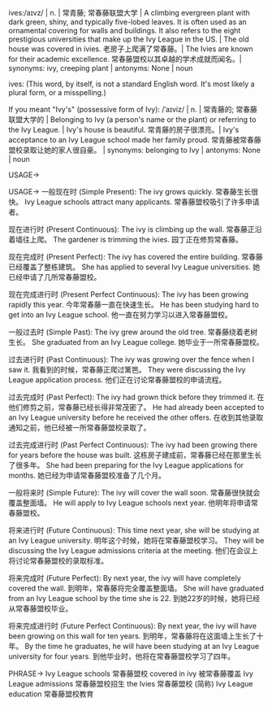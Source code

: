 ives:/aɪvz/ | n. | 常青藤; 常春藤联盟大学 |  A climbing evergreen plant with dark green, shiny, and typically five-lobed leaves.  It is often used as an ornamental covering for walls and buildings. It also refers to the eight prestigious universities that make up the Ivy League in the US. | The old house was covered in ivies.  老房子上爬满了常春藤。| The Ivies are known for their academic excellence. 常春藤盟校以其卓越的学术成就而闻名。| synonyms: ivy, creeping plant | antonyms: None | noun


ives: (This word, by itself, is not a standard English word.  It's most likely a plural form, or a misspelling.)


If you meant "Ivy's" (possessive form of Ivy): /ˈaɪviz/ | n. | 常青藤的; 常春藤联盟大学的 | Belonging to Ivy (a person's name or the plant) or referring to the Ivy League. |  Ivy's house is beautiful. 常青藤的房子很漂亮。| Ivy's acceptance to an Ivy League school made her family proud.  常青藤被常春藤盟校录取让她的家人很自豪。 | synonyms: belonging to Ivy | antonyms: None | noun


USAGE->

USAGE->
一般现在时 (Simple Present):
The ivy grows quickly.  常春藤生长很快。
Ivy League schools attract many applicants.  常春藤盟校吸引了许多申请者。


现在进行时 (Present Continuous):
The ivy is climbing up the wall. 常春藤正沿着墙往上爬。
The gardener is trimming the ivies. 园丁正在修剪常春藤。


现在完成时 (Present Perfect):
The ivy has covered the entire building. 常春藤已经覆盖了整栋建筑。
She has applied to several Ivy League universities. 她已经申请了几所常春藤盟校。


现在完成进行时 (Present Perfect Continuous):
The ivy has been growing rapidly this year. 今年常春藤一直在快速生长。
He has been studying hard to get into an Ivy League school.  他一直在努力学习以进入常春藤盟校。


一般过去时 (Simple Past):
The ivy grew around the old tree. 常春藤绕着老树生长。
She graduated from an Ivy League college. 她毕业于一所常春藤盟校。


过去进行时 (Past Continuous):
The ivy was growing over the fence when I saw it. 我看到的时候，常春藤正爬过篱笆。
They were discussing the Ivy League application process. 他们正在讨论常春藤盟校的申请流程。


过去完成时 (Past Perfect):
The ivy had grown thick before they trimmed it. 在他们修剪之前，常春藤已经长得非常茂密了。
He had already been accepted to an Ivy League university before he received the other offers. 在收到其他录取通知之前，他已经被一所常春藤盟校录取了。


过去完成进行时 (Past Perfect Continuous):
The ivy had been growing there for years before the house was built. 这栋房子建成前，常春藤已经在那里生长了很多年。
She had been preparing for the Ivy League applications for months. 她已经为申请常春藤盟校准备了几个月。


一般将来时 (Simple Future):
The ivy will cover the wall soon. 常春藤很快就会覆盖整面墙。
He will apply to Ivy League schools next year. 他明年将申请常春藤盟校。


将来进行时 (Future Continuous):
This time next year, she will be studying at an Ivy League university. 明年这个时候，她将在常春藤盟校学习。
They will be discussing the Ivy League admissions criteria at the meeting. 他们在会议上将讨论常春藤盟校的录取标准。


将来完成时 (Future Perfect):
By next year, the ivy will have completely covered the wall. 到明年，常春藤将完全覆盖整面墙。
She will have graduated from an Ivy League school by the time she is 22.  到她22岁的时候，她将已经从常春藤盟校毕业。


将来完成进行时 (Future Perfect Continuous):
By next year, the ivy will have been growing on this wall for ten years. 到明年，常春藤将在这面墙上生长了十年。
By the time he graduates, he will have been studying at an Ivy League university for four years. 到他毕业时，他将在常春藤盟校学习了四年。


PHRASE->
Ivy League schools  常春藤盟校
covered in ivy 被常春藤覆盖
Ivy League admissions 常春藤盟校招生
the Ivies 常春藤盟校 (简称)
Ivy League education 常春藤盟校教育
